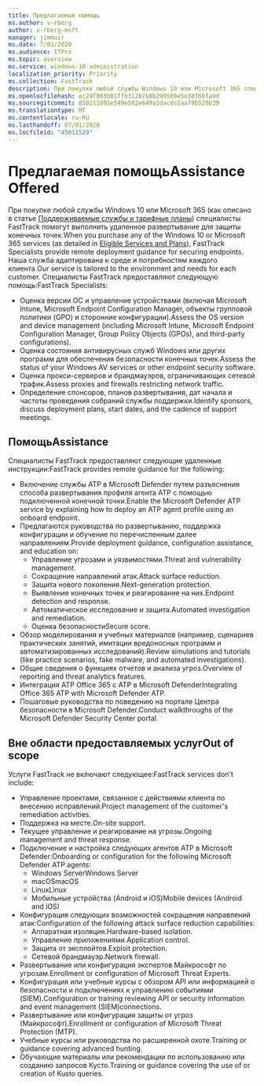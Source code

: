 ```yaml
---
title: Предлагаемая помощь
ms.author: v-rberg
author: v-rberg-msft
manager: jimmuir
ms.date: 7/01/2020
ms.audience: ITPro
ms.topic: overview
ms.service: windows-10-administration
localization_priority: Priority
ms.collection: FastTrack
description: При покупке любой службы Windows 10 или Microsoft 365 специалисты FastTrack помогут выполнить удаленное развертывание для защиты конечных точек. Наша служба адаптирована к среде и потребностям каждого клиента.
ms.openlocfilehash: ec29f863b01ffb312b7b8b299580e5e38f60fa9d
ms.sourcegitcommit: 850211891e549e582e649a1dacdc2aa79b520b39
ms.translationtype: MT
ms.contentlocale: ru-RU
ms.lasthandoff: 07/01/2020
ms.locfileid: "45011529"
---
```

# <a name="assistance-offered"></a><span data-ttu-id="fa1ed-104">Предлагаемая помощь</span><span class="sxs-lookup"><span data-stu-id="fa1ed-104">Assistance Offered</span></span>  

<span data-ttu-id="fa1ed-105">При покупке любой службы Windows 10 или Microsoft 365 (как описано в статье [Поддерживаемые службы и тарифные планы](M365-eligible-services-and-plans.md)) специалисты FastTrack помогут выполнить удаленное развертывание для защиты конечных точек.</span><span class="sxs-lookup"><span data-stu-id="fa1ed-105">When you purchase any of the Windows 10 or Microsoft 365 services (as detailed in [Eligible Services and Plans](M365-eligible-services-and-plans.md)), FastTrack Specialists provide remote deployment guidance for securing endpoints.</span></span> <span data-ttu-id="fa1ed-106">Наша служба адаптирована к среде и потребностям каждого клиента.</span><span class="sxs-lookup"><span data-stu-id="fa1ed-106">Our service is tailored to the environment and needs for each customer.</span></span> <span data-ttu-id="fa1ed-107">Специалисты FastTrack предоставляют следующую помощь:</span><span class="sxs-lookup"><span data-stu-id="fa1ed-107">FastTrack Specialists:</span></span>
- <span data-ttu-id="fa1ed-108">Оценка версии ОС и управление устройствами (включая Microsoft Intune, Microsoft Endpoint Configuration Manager, объекты групповой политики (GPO) и сторонние конфигурации).</span><span class="sxs-lookup"><span data-stu-id="fa1ed-108">Assess the OS version and device management (including Microsoft Intune, Microsoft Endpoint Configuration Manager, Group Policy Objects (GPOs), and third-party configurations).</span></span>
- <span data-ttu-id="fa1ed-109">Оценка состояния антивирусных служб Windows или других программ для обеспечения безопасности конечных точек.</span><span class="sxs-lookup"><span data-stu-id="fa1ed-109">Assess the status of your Windows AV services or other endpoint security software.</span></span>
- <span data-ttu-id="fa1ed-110">Оценка прокси-серверов и брандмауэров, ограничивающих сетевой трафик.</span><span class="sxs-lookup"><span data-stu-id="fa1ed-110">Assess proxies and firewalls restricting network traffic.</span></span>
- <span data-ttu-id="fa1ed-111">Определение спонсоров, планов развертывания, дат начала и частоты проведения собраний службы поддержки.</span><span class="sxs-lookup"><span data-stu-id="fa1ed-111">Identify sponsors, discuss deployment plans, start dates, and the cadence of support meetings.</span></span>

## <a name="assistance"></a><span data-ttu-id="fa1ed-112">Помощь</span><span class="sxs-lookup"><span data-stu-id="fa1ed-112">Assistance</span></span>

<span data-ttu-id="fa1ed-113">Специалисты FastTrack предоставляют следующие удаленные инструкции:</span><span class="sxs-lookup"><span data-stu-id="fa1ed-113">FastTrack provides remote guidance for the following:</span></span>
- <span data-ttu-id="fa1ed-114">Включение службы ATP в Microsoft Defender путем разъяснения способа развертывания профиля агента ATP с помощью подключенной конечной точки.</span><span class="sxs-lookup"><span data-stu-id="fa1ed-114">Enable the Microsoft Defender ATP service by explaining how to deploy an ATP agent profile using an onboard endpoint.</span></span>
- <span data-ttu-id="fa1ed-115">Предлагаются руководства по развертыванию, поддержка конфигурации и обучение по перечисленным далее направлениям.</span><span class="sxs-lookup"><span data-stu-id="fa1ed-115">Provide deployment guidance, configuration assistance, and education on:</span></span>
    - <span data-ttu-id="fa1ed-116">Управление угрозами и уязвимостями.</span><span class="sxs-lookup"><span data-stu-id="fa1ed-116">Threat and vulnerability management.</span></span>
    - <span data-ttu-id="fa1ed-117">Сокращение направлений атак.</span><span class="sxs-lookup"><span data-stu-id="fa1ed-117">Attack surface reduction.</span></span>
    - <span data-ttu-id="fa1ed-118">Защита нового поколения.</span><span class="sxs-lookup"><span data-stu-id="fa1ed-118">Next-generation protection.</span></span>
    - <span data-ttu-id="fa1ed-119">Выявление конечных точек и реагирование на них.</span><span class="sxs-lookup"><span data-stu-id="fa1ed-119">Endpoint detection and response.</span></span>
    - <span data-ttu-id="fa1ed-120">Автоматическое исследование и защита.</span><span class="sxs-lookup"><span data-stu-id="fa1ed-120">Automated investigation and remediation.</span></span>
    - <span data-ttu-id="fa1ed-121">Оценка безопасности</span><span class="sxs-lookup"><span data-stu-id="fa1ed-121">Secure score.</span></span>
- <span data-ttu-id="fa1ed-122">Обзор моделирования и учебных материалов (например, сценариев практических занятий, имитации вредоносных программ и автоматизированных исследований).</span><span class="sxs-lookup"><span data-stu-id="fa1ed-122">Review simulations and tutorials (like practice scenarios, fake malware, and automated investigations).</span></span>
- <span data-ttu-id="fa1ed-123">Общие сведения о функциях отчетов и анализа угроз.</span><span class="sxs-lookup"><span data-stu-id="fa1ed-123">Overview of reporting and threat analytics features.</span></span>
- <span data-ttu-id="fa1ed-124">Интеграция ATP Office 365 с ATP в Microsoft Defender</span><span class="sxs-lookup"><span data-stu-id="fa1ed-124">Integrating Office 365 ATP with Microsoft Defender ATP.</span></span>
- <span data-ttu-id="fa1ed-125">Пошаговые руководства по поведению на портале Центра безопасности в Microsoft Defender.</span><span class="sxs-lookup"><span data-stu-id="fa1ed-125">Conduct walkthroughs of the Microsoft Defender Security Center portal.</span></span>

## <a name="out-of-scope"></a><span data-ttu-id="fa1ed-126">Вне области предоставляемых услуг</span><span class="sxs-lookup"><span data-stu-id="fa1ed-126">Out of scope</span></span>

<span data-ttu-id="fa1ed-127">Услуги FastTrack не включают следующее:</span><span class="sxs-lookup"><span data-stu-id="fa1ed-127">FastTrack services don't include:</span></span>
- <span data-ttu-id="fa1ed-128">Управление проектами, связанное с действиями клиента по внесению исправлений.</span><span class="sxs-lookup"><span data-stu-id="fa1ed-128">Project management of the customer's remediation activities.</span></span>
- <span data-ttu-id="fa1ed-129">Поддержка на месте.</span><span class="sxs-lookup"><span data-stu-id="fa1ed-129">On-site support.</span></span>
- <span data-ttu-id="fa1ed-130">Текущее управление и реагирование на угрозы.</span><span class="sxs-lookup"><span data-stu-id="fa1ed-130">Ongoing management and threat response.</span></span>
- <span data-ttu-id="fa1ed-131">Подключение и настройка следующих агентов ATP в Microsoft Defender:</span><span class="sxs-lookup"><span data-stu-id="fa1ed-131">Onboarding or configuration for the following Microsoft Defender ATP agents:</span></span>
   - <span data-ttu-id="fa1ed-132">Windows Server</span><span class="sxs-lookup"><span data-stu-id="fa1ed-132">Windows Server</span></span>
   - <span data-ttu-id="fa1ed-133">macOS</span><span class="sxs-lookup"><span data-stu-id="fa1ed-133">macOS</span></span>
   - <span data-ttu-id="fa1ed-134">Linux</span><span class="sxs-lookup"><span data-stu-id="fa1ed-134">Linux</span></span>
   - <span data-ttu-id="fa1ed-135">Мобильные устройства (Android и iOS)</span><span class="sxs-lookup"><span data-stu-id="fa1ed-135">Mobile devices (Android and iOS)</span></span>
- <span data-ttu-id="fa1ed-136">Конфигурация следующих возможностей сокращения направлений атак:</span><span class="sxs-lookup"><span data-stu-id="fa1ed-136">Configuration of the following attack surface reduction capabilities:</span></span>
    - <span data-ttu-id="fa1ed-137">Аппаратная изоляция.</span><span class="sxs-lookup"><span data-stu-id="fa1ed-137">Hardware-based isolation.</span></span>
    - <span data-ttu-id="fa1ed-138">Управление приложениями.</span><span class="sxs-lookup"><span data-stu-id="fa1ed-138">Application control.</span></span>
    - <span data-ttu-id="fa1ed-139">Защита от эксплойтов.</span><span class="sxs-lookup"><span data-stu-id="fa1ed-139">Exploit protection.</span></span>
    - <span data-ttu-id="fa1ed-140">Сетевой брандмауэр.</span><span class="sxs-lookup"><span data-stu-id="fa1ed-140">Network firewall.</span></span>
- <span data-ttu-id="fa1ed-141">Развертывание или конфигурация экспертов Майкрософт по угрозам.</span><span class="sxs-lookup"><span data-stu-id="fa1ed-141">Enrollment or configuration of Microsoft Threat Experts.</span></span>
- <span data-ttu-id="fa1ed-142">Конфигурация или учебные курсы с обзором API или информацией о безопасности и подключениях к управлению событиями (SIEM).</span><span class="sxs-lookup"><span data-stu-id="fa1ed-142">Configuration or training reviewing API or security information and event management (SIEM)connections.</span></span>
- <span data-ttu-id="fa1ed-143">Развертывание или конфигурация защиты от угроз (Майкрософт).</span><span class="sxs-lookup"><span data-stu-id="fa1ed-143">Enrollment or configuration of Microsoft Threat Protection (MTP).</span></span>
- <span data-ttu-id="fa1ed-144">Учебные курсы или руководства по расширенной охоте.</span><span class="sxs-lookup"><span data-stu-id="fa1ed-144">Training or guidance covering advanced hunting.</span></span>
- <span data-ttu-id="fa1ed-145">Обучающие материалы или рекомендации по использованию или созданию запросов Кусто.</span><span class="sxs-lookup"><span data-stu-id="fa1ed-145">Training or guidance covering the use of or creation of Kusto queries.</span></span>
